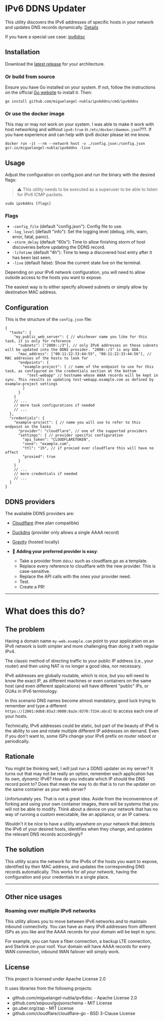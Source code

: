 # IPv6 DDNS Updater

This utility discovers the IPv6 addresses of specific hosts in your network and updates DNS records dynamically. [Details](#what-does-this-do)

If you have a special use case: [ipv6disc](https://github.com/miguelangel-nubla/ipv6disc)

## Installation

Download the [latest release](https://github.com/miguelangel-nubla/ipv6ddns/releases/latest) for your architecture.

### Or build from source

Ensure you have Go installed on your system. If not, follow the instructions on the official [Go website](https://golang.org/doc/install) to install it. Then:
```
go install github.com/miguelangel-nubla/ipv6ddns/cmd/ipv6ddns
```

### Or use the docker image
This may or may not work on your system. I was able to make it work with host networking and without `ipv6:true` in `/etc/docker/daemon.json`???. If you have experience and can help with ipv6 docker please let me know.
```
docker run -it --rm --network host -v ./config.json:/config.json gcr.io/miguelangel-nubla/ipv6ddns -live
```

## Usage

Adjust the configuration on config.json and run the binary with the desired flags:

>:warning: This utility needs to be executed as a superuser to be able to listen for IPv6 ICMP packets.
```
sudo ipv6ddns [flags]
```

### Flags

- `-config_file` (default "config.json"): Config file to use.
- `-log_level` (default "info"): Set the logging level (debug, info, warn, error, fatal, panic).
- `-storm_delay` (default "60s"): Time to allow finishing storm of host discoveries before updating the DDNS record.
- `-lifetime` (default "4h"): Time to keep a discovered host entry after it has been last seen.
- `-live` (default false): Show the current state live on the terminal.

Depending on your IPv6 network configuration, you will need to allow outside access to the hosts you want to expose.

The easiest way is to either specify allowed subnets or simply allow by destination MAC address.

## Configuration

This is the structure of the `config.json` file:

```
{ 
  "tasks": {
    "my_public_web_server": { // whichever name you like for this task, it is only for reference
      "subnets": ["2000::/3"], // only IPv6 addresses on these subnets will be updated into the DDNS provider. "2000::/3" is any GUA.
      "mac_address": ["00:11:22:33:44:55", "00:11:22:33:44:56"], // MAC addresses of the hosts to look for
      "endpoints": {
        "example-project": [ // name of the endpoint to use for this task, as configured on the credentials section at the bottom
          "test-webapp" // hostname whose AAAA records will be kept in sync. This results in updating test-webapp.example.com as defined by example-project settings
        ]
      }
    }
    // ...
    // more task configurations if needed
    // ...
  },
  "credentials": {
    "example-project": { // name you will use to refer to this endpoint on the tasks
      "provider": "cloudflare", // one of the supported providers
      "settings": { // provider specific configuration
        "api_token": "CLOUDFLARETOKEN",
        "zone": "example.com",
        "ttl": "1h", // if proxied over cloudflare this will have no effect
        "proxied": true
      }
    }
    // ...
    // more credentials if needed
    // ...
  }
}
```

## DDNS providers

The available DDNS providers are:

- [Cloudflare](https://www.cloudflare.com/application-services/products/dns/) (free plan compatible)
- [Duckdns](https://www.duckdns.org/) (provider only allows a single AAAA record)
- [Gravity](https://github.com/BeryJu/gravity) (hosted locally)

- :rocket: **Adding your preferred provider is easy**:
  - Take a provider from `ddns/` such as cloudflare.go as a template.
  - Replace every reference to cloudflare with the new provider. This is case-sensitive.
  - Replace the API calls with the ones your provider need.
  - Test.
  - Create a PR!

---

# What does this do?

## The problem
Having a domain name `my-web.example.com` point to your application on an IPv6 network is both simpler and more challenging than doing it with regular IPv4.

The classic method of directing traffic to your public IP address (i.e., your router) and then using NAT is no longer a good idea, nor necessary.

IPv6 addresses are globally routable, which is nice, but you will need to know the exact IP, as different machines or even containers on the same host (and even different applications) will have different "public" IPs, or GUAs in IPv6 terminology.

In this scenario DNS names become almost mandatory, good luck trying to remember and type a different `https://[2001:0db8:85a3:0000:8a2e:0370:7334:abcd]` to access each one of your hosts.

Technically, IPv6 addresses could be static, but part of the beauty of IPv6 is the ability to use and rotate multiple different IP addresses on demand. Even if you don't want to, some ISPs change your IPv6 prefix on router reboot or periodically.

## Rationale
You might be thinking well, I will just run a DDNS updater on my server? It turns out that may not be really an option, remember each application has its own, *dynamic* IPv6? How do you indicate which IP should the DNS record point to? Does that mean the way to do that is to run the updater on the same container as your web server?

Unfortunately yes. That is not a great idea. Aside from the inconvenience of forking and using your own container images, there will be systems that you will not be able to modify. Think about a device on your network that has no way of running a custom executable, like an appliance, or an IP camera.

Wouldn't it be nice to have a utility anywhere on your network that detects the IPv6 of your desired hosts, identifies when they change, and updates the relevant DNS records accordingly?

## The solution
This utility scans the network for the IPv6s of the hosts you want to expose, identified by their MAC address, and updates the corresponding DNS records automatically. This works for _all your network_, having the configuration and your credentials in a single place.

---

## Other nice usages

### Roaming over multiple IPv6 networks
This utility allows you to move between IPv6 networks and to maintain inbound connectivity.
You can have as many IPv6 addresses from different ISPs as you like and the AAAA records for your domain will be kept in sync.

For example, you can have a fiber connection, a backup LTE connection, and Starlink on your roof. Your domain will have AAAA records for every WAN connection, inbound WAN failover will simply work.

## License

This project is licensed under Apache License 2.0 

It uses libraries from the following projects:
- github.com/miguelangel-nubla/ipv6disc - Apache License 2.0
- github.com/xeipuuv/gojsonschema - MIT License
- go.uber.org/zap - MIT License
- github.com/cloudflare/cloudflare-go - BSD 3-Clause License
